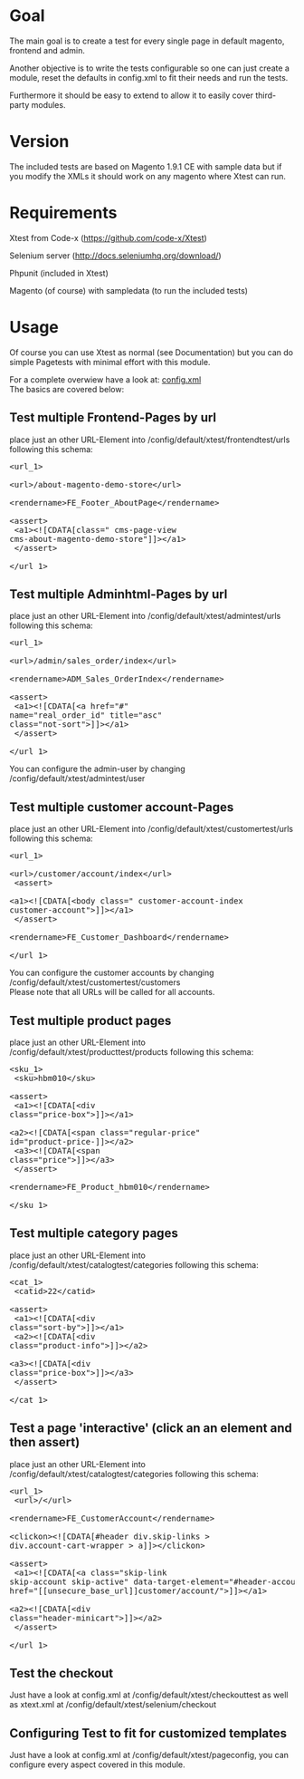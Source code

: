 # Goal

The main goal is to create a test for every single page in default magento, frontend and admin.

Another objective is to write the tests configurable so one can just create a module, reset the defaults in config.xml to fit their needs and run the tests.

Furthermore it should be easy to extend to allow it to easily cover third-party modules.

# Version

The included tests are based on Magento 1.9.1 CE with sample data but if you modify the XMLs it should work on any magento where Xtest can run.

# Requirements

Xtest from Code-x (https://github.com/code-x/Xtest)

Selenium server (http://docs.seleniumhq.org/download/)

Phpunit (included in Xtest)

Magento (of course) with sampledata (to run the included tests)

# Usage

Of course you can use Xtest as normal (see Documentation) but you can do simple Pagetests with minimal effort with this module.<br/>

For a complete overwiew have a look at: [config.xml](https://raw.githubusercontent.com/tobihille/tt_magetest/master/app/code/community/Tt/MageTest/etc/config.xml "config.xml")<br/>
The basics are covered below:<br/>

## Test multiple Frontend-Pages by url

place just an other URL-Element into /config/default/xtest/frontendtest/urls following this schema: <pre>&lt;url_1&gt;<br/>
  &lt;url&gt;/about-magento-demo-store&lt;/url&gt;<br/>
  &lt;rendername&gt;FE_Footer_AboutPage&lt;/rendername&gt;<br/>
  &lt;assert&gt;<br/>
  &lt;a1&gt;&lt;![CDATA[class=" cms-page-view cms-about-magento-demo-store"]]&gt;&lt;/a1&gt;<br/>
  &lt;/assert&gt;<br/>
&lt;/url_1&gt;</pre>

## Test multiple Adminhtml-Pages by url

place just an other URL-Element into /config/default/xtest/admintest/urls following this schema: <pre>&lt;url_1&gt;<br/>
  &lt;url&gt;/admin/sales_order/index&lt;/url&gt;<br/>
  &lt;rendername&gt;ADM_Sales_OrderIndex&lt;/rendername&gt;<br/>
  &lt;assert&gt;<br/>
    &lt;a1&gt;&lt;![CDATA[&lt;a href="#" name="real_order_id" title="asc" class="not-sort"&gt;]]&gt;&lt;/a1&gt;<br/>
  &lt;/assert&gt;<br/>
&lt;/url_1&gt;</pre>
You can configure the admin-user by changing /config/default/xtest/admintest/user

## Test multiple customer account-Pages

place just an other URL-Element into /config/default/xtest/customertest/urls following this schema: <pre>&lt;url_1&gt;<br/>
  &lt;url&gt;/customer/account/index&lt;/url&gt;<br/>
  &lt;assert&gt;<br/>
  &lt;a1&gt;&lt;![CDATA[&lt;body class=" customer-account-index customer-account"&gt;]]&gt;&lt;/a1&gt;<br/>
  &lt;/assert&gt;<br/>
  &lt;rendername&gt;FE_Customer_Dashboard&lt;/rendername&gt;<br/>
&lt;/url_1&gt;</pre>
You can configure the customer accounts by changing /config/default/xtest/customertest/customers<br/>
Please note that all URLs will be called for all accounts.

## Test multiple product pages

place just an other URL-Element into /config/default/xtest/producttest/products following this schema: <pre>&lt;sku_1&gt;<br/>
  &lt;sku&gt;hbm010&lt;/sku&gt;<br/>
  &lt;assert&gt;<br/>
  &lt;a1&gt;&lt;![CDATA[&lt;div class="price-box"&gt;]]&gt;&lt;/a1&gt;<br/>
  &lt;a2&gt;&lt;![CDATA[&lt;span class="regular-price" id="product-price-]]&gt;&lt;/a2&gt;<br/>
  &lt;a3&gt;&lt;![CDATA[&lt;span class="price"&gt;]]&gt;&lt;/a3&gt;<br/>
  &lt;/assert&gt;<br/>
  &lt;rendername&gt;FE_Product_hbm010&lt;/rendername&gt;<br/>
&lt;/sku_1&gt;</pre>

## Test multiple category pages

place just an other URL-Element into /config/default/xtest/catalogtest/categories following this schema: <pre>&lt;cat_1&gt;<br/>
  &lt;catid&gt;22&lt;/catid&gt;<br/>
  &lt;assert&gt;<br/>
  &lt;a1&gt;&lt;![CDATA[&lt;div class="sort-by"&gt;]]&gt;&lt;/a1&gt;<br/>
  &lt;a2&gt;&lt;![CDATA[&lt;div class="product-info"&gt;]]&gt;&lt;/a2&gt;<br/>
  &lt;a3&gt;&lt;![CDATA[&lt;div class="price-box"&gt;]]&gt;&lt;/a3&gt;<br/>
  &lt;/assert&gt;<br/>
&lt;/cat_1&gt;</pre>


## Test a page 'interactive' (click an an element and then assert)

place just an other URL-Element into /config/default/xtest/catalogtest/categories following this schema: <pre>&lt;url_1&gt;<br/>
  &lt;url&gt;/&lt;/url&gt;<br/>
  &lt;rendername&gt;FE_CustomerAccount&lt;/rendername&gt;<br/>
  &lt;clickon&gt;&lt;![CDATA[#header div.skip-links &gt; div.account-cart-wrapper &gt; a]]&gt;&lt;/clickon&gt;<br/>
  &lt;assert&gt;<br/>
    &lt;a1&gt;&lt;![CDATA[&lt;a class="skip-link skip-account skip-active" data-target-element="#header-account" href="[[unsecure_base_url]]customer/account/"&gt;]]&gt;&lt;/a1&gt;<br/>
    &lt;a2&gt;&lt;![CDATA[&lt;div class="header-minicart"&gt;]]&gt;&lt;/a2&gt;<br/>
  &lt;/assert&gt;<br/>
&lt;/url_1&gt;</pre>

## Test the checkout

Just have a look at config.xml at /config/default/xtest/checkouttest as well as xtext.xml at /config/default/xtest/selenium/checkout

## Configuring Test to fit for customized templates

Just have a look at config.xml at /config/default/xtest/pageconfig, you can configure every aspect covered in this module.
